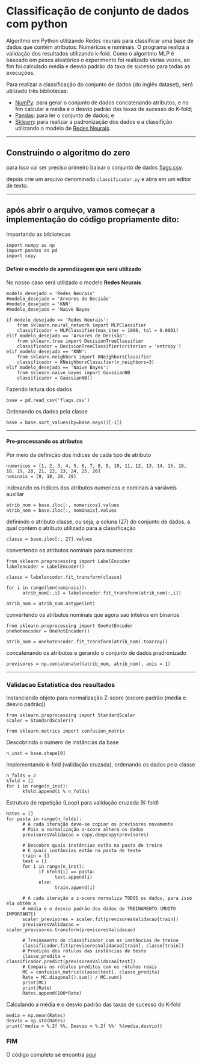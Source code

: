#  Classificação de conjunto de dados com python

Algoritmo em Python utilizando Redes neurais para classificar uma base de dados que contém atributos: Numéricos e nominais. O programa realiza a validação dos resultados utilizando k-fold. Como o algoritmo MLP é baseado em pesos aleatórios o experimento foi realizado várias vezes, ao fim foi calculado média e desvio padrão da taxa de sucesso para todas as execuções.

Para realizar a classificação do conjunto de dados (do inglês dataset), será utilizado três bibliotecas:

* [NumPy](http://www.numpy.org/): para gerar o conjunto de dados concatenando atributos, e no fim calcular a média e o desvio padrão das taxas de sucesso do K-fold;
* [Pandas](https://pandas.pydata.org/): para ler o conjunto de dados; e
* [Sklearn](http://scikit-learn.org/stable/index.html): para realizar a padronização dos dados e a classifição utilizando o modelo de [Redes Neurais](https://www.digitaltrends.com/cool-tech/what-is-an-artificial-neural-network/).

<hr>

## Construindo o algoritmo do zero

para isso vai ser preciso primeiro baixar o conjunto de dados [flags.csv](./flags.csv).
 
depois crie um arquivo denominado ```classificador.py``` e abra em um editor de texto.
<hr>

## após abrir o arquivo, vamos começar a implementação do código propriamente dito: 

Importando as bibliotecas
````
import numpy as np
import pandas as pd
import copy
````

#### Definir o modelo de aprendizagem que será utilizado

No nosso caso será utilizado o modelo <b>Redes Neurais</b>
````
modelo_desejado = 'Redes Neurais'
#modelo_desejado = 'Arvores de Decisão'
#modelo_desejado = 'KNN'
#modelo_desejado = 'Naive Bayes'

if modelo_desejado == 'Redes Neurais':
    from sklearn.neural_network import MLPClassifier
    classificador = MLPClassifier(max_iter = 1000, tol = 0.0001)
elif modelo_desejado == 'Arvores de Decisão':
    from sklearn.tree import DecisionTreeClassifier
    classificador = DecisionTreeClassifier(criterion = 'entropy')
elif modelo_desejado == 'KNN':
    from sklearn.neighbors import KNeighborsClassifier
    classificador = KNeighborsClassifier(n_neighbors=3)
elif modelo_desejado == 'Naive Bayes':
    from sklearn.naive_bayes import GaussianNB
    classificador = GaussianNB()
````

Fazendo leitura dos dados
````
base = pd.read_csv('flags.csv')
````

Ordenando os dados pela classe
````
base = base.sort_values(by=base.keys()[-1])
````

<hr>

#### Pre-processando os atributos
 
Por meio da definição dos índices de cada tipo de atributo
````
numericos = [1, 2, 3, 4, 5, 6, 7, 8, 9, 10, 11, 12, 13, 14, 15, 16, 18, 19, 20, 21, 22, 23, 24, 25, 26]
nominais = [0, 18, 28, 29]
````

indexando os índices dos atributos numericos e nominais à variáveis auxiliar
````
atrib_num = base.iloc[:, numericos].values
atrib_nom = base.iloc[:, nominais].values
````

definindo o atributo classe, ou seja, a coluna (27) do conjunto de dados, a qual contém o atributo utilizado para a classificação
````
classe = base.iloc[:, 27].values
````

convertendo os atributos nominais para numericos
````
from sklearn.preprocessing import LabelEncoder
labelencoder = LabelEncoder()

classe = labelencoder.fit_transform(classe)

for i in range(len(nominais)):
      atrib_nom[:,i] = labelencoder.fit_transform(atrib_nom[:,i])

atrib_nom = atrib_nom.astype(int)
````

convertendo os atributos nominais que agora sao inteiros em binarios
````
from sklearn.preprocessing import OneHotEncoder
onehotencoder = OneHotEncoder()

atrib_nom = onehotencoder.fit_transform(atrib_nom).toarray()
````

concatenando os atributos e gerando o conjunto de dados pradronizado
````
previsores = np.concatenate((atrib_num, atrib_nom), axis = 1)
````

<hr>

### Validacao Estatistica dos resultados

Instanciando objeto para normalização Z-score (escore padrão (média e desvio padrão))
````
from sklearn.preprocessing import StandardScaler
scaler = StandardScaler()

from sklearn.metrics import confusion_matrix
````

Descobrindo o número de instâncias da base
````
n_inst = base.shape[0]
````

Implementando k-fold (validação cruzada), ordenando os dados pela classe
````
n_folds = 2
kfold = []
for i in range(n_inst):
      kfold.append(i % n_folds)  
````

Estrutura de repetição (Loop) para validação cruzada (K-fold)
````
Rates = []
for pasta in range(n_folds):
      # A cada iteração deve-se copiar os previsores novamente
      # Pois a normalização z-score altera os dados
      previsoresValidacao = copy.deepcopy(previsores)
      
      # Descobre quais instâncias estão na pasta de treino
      # E quais instâncias estão na pasta de teste
      train = []
      test = []
      for i in range(n_inst):
            if kfold[i] == pasta:
                  test.append(i)
            else:
                  train.append(i)
      
      # A cada iteração a z-score normaliza TODOS os dados, para isso ela obtém a
      # média e o desvio padrão dos dados de TREINAMENTO (MUITO IMPORTANTE)
      scaler_previsores = scaler.fit(previsoresValidacao[train])
      previsoresValidacao = scaler_previsores.transform(previsoresValidacao)
      
      # Treinamento do classificador com as instâncias de treino
      classificador.fit(previsoresValidacao[train], classe[train])
      # Predição dos rótulos das instâncias de teste
      classe_predita = classificador.predict(previsoresValidacao[test])
      # Compara os rótulos preditos com os rótulos reais
      MC = confusion_matrix(classe[test], classe_predita)
      Rate = MC.diagonal().sum() / MC.sum()
      print(MC)
      print(Rate)
      Rates.append(100*Rate)
````

Calculando a média e o desvio padrão das taxas de sucesso do K-fold
````
media = np.mean(Rates)
desvio = np.std(Rates)
print('media = %.2f %%, Desvio = %.2f %%' %(media,desvio))
````

### FIM 
O código completo se encontra [aqui](./classificador.py)